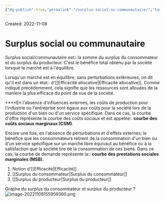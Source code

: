 ```yaml
---
{"dg-publish":true,"permalink":"/surplus-social-ou-communautaire/","tags":["economy","gardenEntry","gardenEntry","gardenEntry","gardenEntry","gardenEntry","gardenEntry","gardenEntry","gardenEntry","gardenEntry"]}
---
```


Created: 2022-11-08

# Surplus social ou communautaire
Surplus social/communautaire est:: la somme du surplus du consommateur et du surplus du producteur. C'est le bénéfice total obtenu par la société lorsque le marché est à l'équilibre.
<!--SR:!2023-08-07,150,228-->

Lorsqu'un marché est en équilibre, sans perturbations extérieures, on dit qu'il est dans un état:: d'[[Efficacité allocative\|Efficacité allocative]]. Comme indiqué précédemment, cela signifie que les ressources sont allouées de la manière la plus efficace du point de vue de la société.
<!--SR:!2023-08-14,47,225-->

<!--SR:!2023-05-16,111,248-->

****En l'absence d'influences externes, les coûts de production pour l'industrie ou l'entreprise sont égaux aux coûts pour la société lors de la production d'un bien ou d'un service spécifique. Dans ce cas, la courbe d'offre représente la courbe des coûts sociaux et est appelée:: **courbe des coûts sociaux marginaux (CSM)**.
<!--SR:!2023-11-22,179,245-->

<!--SR:!2023-05-03,98,230-->
Encore une fois, en l'absence de perturbations et d'effets externes, le bénéfice que les consommateurs retirent de la consommation d'un bien ou d'un service spécifique sur un marché libre équivaut au bénéfice ou à la satisfaction que la société tire de la consommation de ces biens. Dans ce cas, la courbe de demande représente la:: **courbe des prestations sociales marginales (MSB).**
<!--SR:!2023-09-25,179,228-->

1. Notion d'[[Efficacité\|Efficacité]]
2. [[Surplus du consommateur\|Surplus du consommateur]]
3. [[Surplus du producteur\|Surplus du producteur]]


Graphe du surplus du consommateur et surplus du producteur
?
![image-20221108155959360.png](/img/user/assets/Efficacit%C3%A9/image-20221108155959360.png)
<!--SR:!2023-08-19,66,230-->

